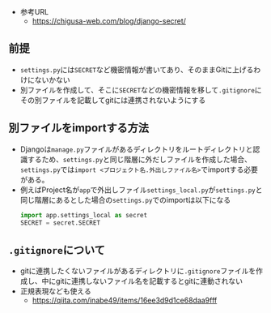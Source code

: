 - 参考URL
  - https://chigusa-web.com/blog/django-secret/

## 前提
- `settings.py`には`SECRET`など機密情報が書いてあり、そのままGitに上げるわけにないかない
- 別ファイルを作成して、そこに`SECRET`などの機密情報を移して`.gitignore`にその別ファイルを記載してgitには連携されないようにする

## 別ファイルをimportする方法
- Djangoは`manage.py`ファイルがあるディレクトリをルートディレクトリと認識するため、`settings.py`と同じ階層に外だしファイルを作成した場合、`settings.py`では`import <プロジェクト名.外出しファイル名>`でimportする必要がある。
- 例えばProject名が`app`で外出しファイル`settings_local.py`が`settings.py`と同じ階層にあるとした場合の`settings.py`でのimportは以下になる
  ~~~python
  import app.settings_local as secret
  SECRET = secret.SECRET
  ~~~

## `.gitignore`について
- gitに連携したくないファイルがあるディレクトリに`.gitignore`ファイルを作成し、中にgitに連携しないファイル名を記載するとgitに連動されない
- 正規表現なども使える
  - https://qiita.com/inabe49/items/16ee3d9d1ce68daa9fff